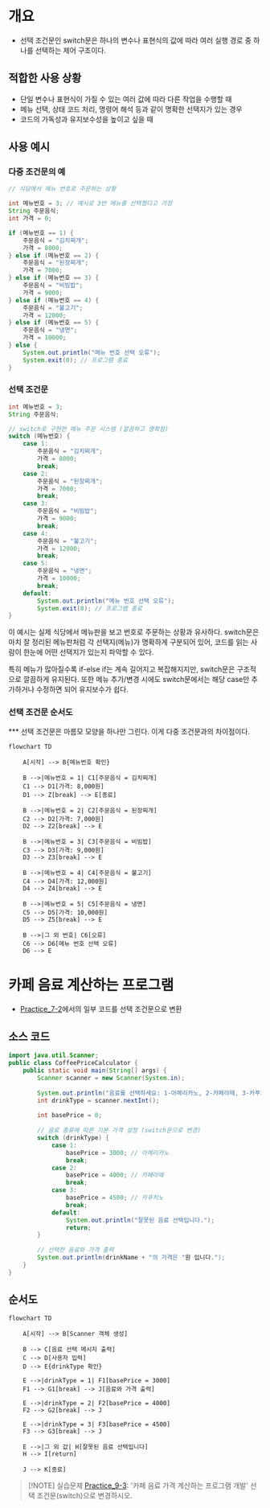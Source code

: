 
# 개요

- 선택 조건문인 switch문은 하나의 변수나 표현식의 값에 따라 여러 실행 경로 중 하나를 선택하는 제어 구조이다.

## 적합한 사용 상황

- 단일 변수나 표현식이 가질 수 있는 여러 값에 따라 다른 작업을 수행할 때
- 메뉴 선택, 상태 코드 처리, 명령어 해석 등과 같이 명확한 선택지가 있는 경우
- 코드의 가독성과 유지보수성을 높이고 싶을 때

## 사용 예시

### 다중 조건문의 예

```java
// 식당에서 메뉴 번호로 주문하는 상황

int 메뉴번호 = 3; // 예시로 3번 메뉴를 선택했다고 가정
String 주문음식;
int 가격 = 0;

if (메뉴번호 == 1) {
    주문음식 = "김치찌개";
    가격 = 8000;
} else if (메뉴번호 == 2) {
    주문음식 = "된장찌개";
    가격 = 7000;
} else if (메뉴번호 == 3) {
    주문음식 = "비빔밥";
    가격 = 9000;
} else if (메뉴번호 == 4) {
    주문음식 = "불고기";
    가격 = 12000;
} else if (메뉴번호 == 5) {
    주문음식 = "냉면";
    가격 = 10000;
} else {
    System.out.println("메뉴 번호 선택 오류");
    System.exit(0); // 프로그램 종료
}
```

### 선택 조건문

```java
int 메뉴번호 = 3;
String 주문음식;

// switch로 구현한 메뉴 주문 시스템 (깔끔하고 명확함)
switch (메뉴번호) {
    case 1:
        주문음식 = "김치찌개";
        가격 = 8000;
        break;
    case 2:
        주문음식 = "된장찌개";
        가격 = 7000;
        break;
    case 3:
        주문음식 = "비빔밥";
        가격 = 9000;
        break;
    case 4:
        주문음식 = "불고기";
        가격 = 12000;
        break;
    case 5:
        주문음식 = "냉면";
        가격 = 10000;
        break;
    default:
        System.out.println("메뉴 번호 선택 오류");
        System.exit(0); // 프로그램 종료
}
```

이 예시는 실제 식당에서 메뉴판을 보고 번호로 주문하는 상황과 유사하다. switch문은 마치 잘 정리된 메뉴판처럼 각 선택지(메뉴)가 명확하게 구분되어 있어, 코드를 읽는 사람이 한눈에 어떤 선택지가 있는지 파악할 수 있다.

특히 메뉴가 많아질수록 if-else if는 계속 길어지고 복잡해지지만, switch문은 구조적으로 깔끔하게 유지된다. 또한 메뉴 추가/변경 시에도 switch문에서는 해당 case만 추가하거나 수정하면 되어 유지보수가 쉽다.

### 선택 조건문 순서도

*** 선택 조건문은 마름모 모양을 하나만 그린다. 이게 다중 조건문과의 차이점이다.


```mermaid
flowchart TD

    A[시작] --> B{메뉴번호 확인}

    B -->|메뉴번호 = 1| C1[주문음식 = 김치찌개]
    C1 --> D1[가격: 8,000원]
    D1 --> Z[break] --> E[종료]

    B -->|메뉴번호 = 2| C2[주문음식 = 된장찌개]
    C2 --> D2[가격: 7,000원]
    D2 --> Z2[break] --> E

    B -->|메뉴번호 = 3| C3[주문음식 = 비빔밥]
    C3 --> D3[가격: 9,000원]
    D3 --> Z3[break] --> E

    B -->|메뉴번호 = 4| C4[주문음식 = 불고기]
    C4 --> D4[가격: 12,000원]
    D4 --> Z4[break] --> E

    B -->|메뉴번호 = 5| C5[주문음식 = 냉면]
    C5 --> D5[가격: 10,000원]
    D5 --> Z5[break] --> E

    B -->|그 외 번호| C6[오류]
    C6 --> D6[메뉴 번호 선택 오류]
    D6 --> E
```

# 카페 음료 계산하는 프로그램

- [Practice_7-2](../Week_07/practice/Practice_7-2.md)에서의 일부 코드를 선택 조건문으로 변환

## 소스 코드
```java
import java.util.Scanner;
public class CoffeePriceCalculator {
    public static void main(String[] args) {
        Scanner scanner = new Scanner(System.in);
        
        System.out.println("음료를 선택하세요: 1-아메리카노, 2-카페라떼, 3-카푸치노");
        int drinkType = scanner.nextInt();
        
        int basePrice = 0;
        
        // 음료 종류에 따른 기본 가격 설정 (switch문으로 변경)
        switch (drinkType) {
            case 1:
                basePrice = 3000; // 아메리카노
                break;
            case 2:
                basePrice = 4000; // 카페라떼
                break;
            case 3:
                basePrice = 4500; // 카푸치노
                break;
            default:
                System.out.println("잘못된 음료 선택입니다.");
                return;
        }
		
		// 선택한 음료와 가격 출력
		System.out.println(drinkName + "의 가격은 "원 입니다.");
    }
}
```

## 순서도

```mermaid
flowchart TD

    A[시작] --> B[Scanner 객체 생성]

    B --> C[음료 선택 메시지 출력]
    C --> D[사용자 입력]
    D --> E{drinkType 확인}

    E -->|drinkType = 1| F1[basePrice = 3000]
    F1 --> G1[break] --> J[음료와 가격 출력]

    E -->|drinkType = 2| F2[basePrice = 4000]
    F2 --> G2[break] --> J

    E -->|drinkType = 3| F3[basePrice = 4500]
    F3 --> G3[break] --> J

    E -->|그 외 값| H[잘못된 음료 선택입니다]
    H --> I[return]

    J --> K[종료]
```



> [!NOTE] 실습문제
> [Practice_9-3](../Week_09/practice/Practice_9-3.md): '카페 음료 가격 계산하는 프로그램 개발' 선택 조건문(switch)으로 변경하시오.
